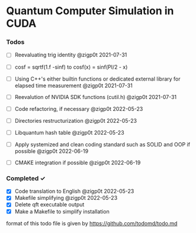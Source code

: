 # Quantum Computer Simulation in CUDA

### Todos
- [ ] Reevaluating trig identity @zigp0t 2021-07-31
- [ ] cosf = sqrtf(1.f -sinf) to cosf(x) = sinf(PI/2 - x)    
- [ ] Using C++'s either builtin functions or dedicated external library for elapsed time measurement @zigp0t 2021-07-31
- [ ] Reevalution of NVIDIA SDK functions (cutil.h) @zigp0t 2021-07-31
- [ ] Code refactoring, if necessary @zigp0t 2022-05-23
- [ ] Directories restructurization @zigp0t 2022-05-23
- [ ] Libquantum hash table @zigp0t 2022-05-23
- [ ] Apply systemized and clean coding standard such as SOLID and OOP if possible @zigp0t 2022-06-19
- [ ] CMAKE integration if possible @zigp0t 2022-06-19


### Completed ✓
- [x] Code translation to English @zigp0t 2022-05-23
- [x] Makefile simplifying @zigp0t 2022-05-23
- [x] Delete qft executable output
- [x] Make a Makefile to simplify installation

format of this todo file is given by https://github.com/todomd/todo.md
